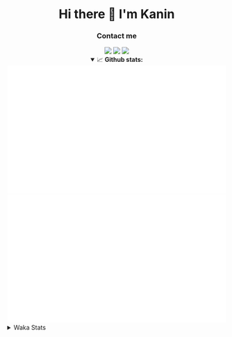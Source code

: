 <div align="center">
 <h1>Hi there 👋 I'm Kanin</h1>
 <h3>Contact me</h3>
 <a href="mailto:im@kanin.dev"><img src="https://img.shields.io/badge/gmail-%23D14836.svg?&style=for-the-badge&logo=gmail&logoColor=white"/></a>
 <a href="https://twitter.com/KaninTwt"><img src="https://img.shields.io/badge/twitter-%231DA1F2.svg?&style=for-the-badge&logo=twitter&logoColor=white"/></a>
 <a href="https://www.linkedin.com/in/KaninDev"><img src="https://img.shields.io/badge/linkedin-%230077B5.svg?&style=for-the-badge&logo=linkedin&logoColor=white"/></a>
<details open>
  <summary>📈 <b>Github stats:</b></summary>
  <img src="https://github.com/Kanin/Kanin/blob/master/scripts/GitHubStats/generated/overview.svg"/>
  <img src="https://github.com/Kanin/Kanin/blob/master/scripts/GitHubStats/generated/languages.svg"/>
</details>
</div>

<details>
 <summary>Waka Stats</summary>

<!--START_SECTION:waka-->
![Code Time](http://img.shields.io/badge/Code%20Time-2%2C638%20hrs%2045%20mins-blue)

![Profile Views](http://img.shields.io/badge/Profile%20Views-16-blue)

![Lines of code](https://img.shields.io/badge/From%20Hello%20World%20I%27ve%20Written-814.0%20thousand%20lines%20of%20code-blue)

**🐱 My GitHub Data** 

> 📦 181.8 kB Used in GitHub's Storage 
 > 
> 🏆 125 Contributions in the Year 2025
 > 
> 🚫 Not Opted to Hire
 > 
> 📜 29 Public Repositories 
 > 
> 🔑 19 Private Repositories 
 > 
**I'm an Early 🐤** 

```text
🌞 Morning                3006 commits        ███████░░░░░░░░░░░░░░░░░░   27.63 % 
🌆 Daytime                3205 commits        ███████░░░░░░░░░░░░░░░░░░   29.46 % 
🌃 Evening                3129 commits        ███████░░░░░░░░░░░░░░░░░░   28.76 % 
🌙 Night                  1539 commits        ████░░░░░░░░░░░░░░░░░░░░░   14.15 % 
```
📅 **I'm Most Productive on Monday** 

```text
Monday                   2103 commits        █████░░░░░░░░░░░░░░░░░░░░   19.33 % 
Tuesday                  1577 commits        ████░░░░░░░░░░░░░░░░░░░░░   14.50 % 
Wednesday                1092 commits        ███░░░░░░░░░░░░░░░░░░░░░░   10.04 % 
Thursday                 1671 commits        ████░░░░░░░░░░░░░░░░░░░░░   15.36 % 
Friday                   1818 commits        ████░░░░░░░░░░░░░░░░░░░░░   16.71 % 
Saturday                 1044 commits        ██░░░░░░░░░░░░░░░░░░░░░░░   09.60 % 
Sunday                   1574 commits        ████░░░░░░░░░░░░░░░░░░░░░   14.47 % 
```


📊 **This Week I Spent My Time On** 

```text
🕑︎ Time Zone: America/New_York

💬 Programming Languages: 
Python                   3 hrs 15 mins       ███████████░░░░░░░░░░░░░░   42.75 % 
JSON                     1 hr 25 mins        █████░░░░░░░░░░░░░░░░░░░░   18.78 % 
TypeScript               1 hr 21 mins        ████░░░░░░░░░░░░░░░░░░░░░   17.84 % 
JavaScript               50 mins             ███░░░░░░░░░░░░░░░░░░░░░░   10.96 % 
Markdown                 30 mins             ██░░░░░░░░░░░░░░░░░░░░░░░   06.59 % 

🔥 Editors: 
VS Code                  7 hrs 37 mins       █████████████████████████   100.00 % 

🐱‍💻 Projects: 
new-python-package       3 hrs 33 mins       ████████████░░░░░░░░░░░░░   46.73 % 
Site                     3 hrs 10 mins       ██████████░░░░░░░░░░░░░░░   41.76 % 
4-2                      43 mins             ██░░░░░░░░░░░░░░░░░░░░░░░   09.43 % 
Testing-Extension        9 mins              █░░░░░░░░░░░░░░░░░░░░░░░░   02.09 % 

💻 Operating System: 
Windows                  7 hrs 37 mins       █████████████████████████   100.00 % 
```

**I Mostly Code in Python** 

```text
Python                   34 repos            ███████████████░░░░░░░░░░   61.82 % 
Java                     7 repos             ███░░░░░░░░░░░░░░░░░░░░░░   12.73 % 
TypeScript               6 repos             ███░░░░░░░░░░░░░░░░░░░░░░   10.91 % 
HTML                     3 repos             █░░░░░░░░░░░░░░░░░░░░░░░░   05.45 % 
Kotlin                   1 repo              ░░░░░░░░░░░░░░░░░░░░░░░░░   01.82 % 
```



**Timeline**

![Lines of Code chart](https://raw.githubusercontent.com/Kanin/Kanin/master/assets/bar_graph.png)


 Last Updated on 08/04/2025 07:35:35 UTC
<!--END_SECTION:waka-->
</details>
